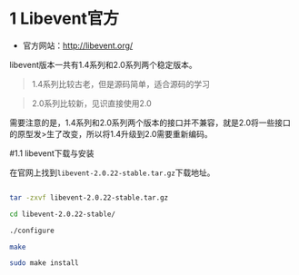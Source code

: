 # 1 Libevent官方

 * 官方网站：http://libevent.org/ 

libevent版本一共有1.4系列和2.0系列两个稳定版本。



>1.4系列比较古老，但是源码简单，适合源码的学习

>2.0系列比较新，见识直接使用2.0

需要注意的是，1.4系列和2.0系列两个版本的接口并不兼容，就是2.0将一些接口的原型发>生了改变，所以将1.4升级到2.0需要重新编码。


#1.1 libevent下载与安装


在官网上找到`libevent-2.0.22-stable.tar.gz`下载地址。

```bash

tar -zxvf libevent-2.0.22-stable.tar.gz

cd libevent-2.0.22-stable/

./configure

make

sudo make install
```

